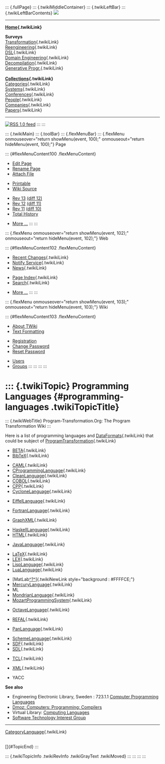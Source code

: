 ::: {.fullPage}
::: {.twikiMiddleContainer}
::: {.twikiLeftBar}
::: {.twikiLeftBarContents}
![](../pub/transformation.gif)

------------------------------------------------------------------------

**[Home](WebHome){.twikiLink}**

**Surveys**\
[Transformation](ProgramTransformation){.twikiLink}\
[Reengineering](ReengineeringWiki){.twikiLink}\
[DSL](DomainSpecificLanguages){.twikiLink}\
[Domain Engineering](DomainEngineering){.twikiLink}\
[Decompilation](DeCompilation){.twikiLink}\
[Generative Progr.](GenerativeProgrammingWiki){.twikiLink}\
\
**[Collections](CategoryCollection){.twikiLink}**\
[Categories](CategoryCategory){.twikiLink}\
[Systems](TransformationSystems){.twikiLink}\
[Conferences](TransformationConferences){.twikiLink}\
[People](TransformationPeople){.twikiLink}\
[Companies](TransformationCompanies){.twikiLink}\
[Papers](CategoryPaper){.twikiLink}

------------------------------------------------------------------------

[![](../pub/rss.gif "RSS 1.0 feed")](WebRss@skin=rss)
:::
:::

::: {.twikiMain}
::: {.toolBar}
::: {.flexMenuBar}
::: {.flexMenu onmouseover="return showMenu(event, 100);" onmouseout="return hideMenu(event, 100);"}
Page

::: {#flexMenuContent100 .flexMenuContent}
-   [Edit
    Page](http://www.program-transformation.org/edit/Transform/ProgrammingLanguages?t=1536826273)
-   [Rename
    Page](http://www.program-transformation.org/rename/Transform/ProgrammingLanguages)
-   [Attach
    File](http://www.program-transformation.org/attach/Transform/ProgrammingLanguages)

<!-- -->

-   [Printable](http://www.program-transformation.org/view/Transform/ProgrammingLanguages?skin=print.pattern)
-   [Wiki
    Source](http://www.program-transformation.org/view/Transform/ProgrammingLanguages?skin=text&raw=on&contenttype=text/plain)

<!-- -->

-   [Rev
    13](http://www.program-transformation.org/view/Transform/ProgrammingLanguages?rev=1.13)
    [(diff 12)](http://www.program-transformation.org/rdiff/Transform/ProgrammingLanguages?rev1=1.13&rev2=1.12)
-   [Rev
    12](http://www.program-transformation.org/view/Transform/ProgrammingLanguages?rev=1.12)
    [(diff 11)](http://www.program-transformation.org/rdiff/Transform/ProgrammingLanguages?rev1=1.12&rev2=1.11)
-   [Rev
    11](http://www.program-transformation.org/view/Transform/ProgrammingLanguages?rev=1.11)
    [(diff 10)](http://www.program-transformation.org/rdiff/Transform/ProgrammingLanguages?rev1=1.11&rev2=1.10)
-   [Total
    History](http://www.program-transformation.org/rdiff/Transform/ProgrammingLanguages)

<!-- -->

-   [More
    \...](http://www.program-transformation.org/oops/Transform/ProgrammingLanguages?template=oopsmore&param1=1.13&param2=1.13)
:::
:::

::: {.flexMenu onmouseover="return showMenu(event, 102);" onmouseout="return hideMenu(event, 102);"}
Web

::: {#flexMenuContent102 .flexMenuContent}
-   [Recent Changes](WebChanges){.twikiLink}
-   [Notify Service](WebNotify){.twikiLink}
-   [News](WebNews){.twikiLink}

<!-- -->

-   [Page Index](WebIndex){.twikiLink}
-   [Search](WebSearch){.twikiLink}

<!-- -->

-   [More
    \...](http://www.program-transformation.org/oops/Transform/ProgrammingLanguages?template=oopsmore&param1=1.13&param2=1.13)
:::
:::

::: {.flexMenu onmouseover="return showMenu(event, 103);" onmouseout="return hideMenu(event, 103);"}
Wiki

::: {#flexMenuContent103 .flexMenuContent}
-   [About
    TWiki](http://www.program-transformation.org/view/TWiki/WebHome)
-   [Text
    Formatting](http://www.program-transformation.org/view/TWiki/TextFormattingRules)

<!-- -->

-   [Registration](http://www.program-transformation.org/view/TWiki/TWikiRegistration)
-   [Change
    Password](http://www.program-transformation.org/view/TWiki/ChangePassword)
-   [Reset
    Password](http://www.program-transformation.org/view/TWiki/ResetPassword)

<!-- -->

-   [Users](http://www.program-transformation.org/view/Main/TWikiUsers)
-   [Groups](http://www.program-transformation.org/view/Main/TWikiGroups)
:::
:::
:::
:::

::: {.twikiTopic}
Programming Languages {#programming-languages .twikiTopicTitle}
=====================

::: {.twikiWebTitle}
Program-Transformation.Org: The Program Transformation Wiki
:::

Here is a list of programming languages and
[DataFormats](DataFormats){.twikiLink} that could be subject of
[ProgramTransformation](ProgramTransformation){.twikiLink}

-   [BETA](BETA){.twikiLink}
-   [BibTeX](BibTeX){.twikiLink}

<!-- -->

-   [CAML](CAML){.twikiLink}
-   [CProgrammingLanguage](CProgrammingLanguage){.twikiLink}
-   [CleanLanguage](CleanLanguage){.twikiLink}
-   [COBOL](COBOL){.twikiLink}
-   [CPP](CPP){.twikiLink}
-   [CycloneLanguage](CycloneLanguage){.twikiLink}

<!-- -->

-   [EiffelLanguage](EiffelLanguage){.twikiLink}

<!-- -->

-   [FortranLanguage](FortranLanguage){.twikiLink}

<!-- -->

-   [GraphXML](GraphXML){.twikiLink}

<!-- -->

-   [HaskellLanguage](HaskellLanguage){.twikiLink}
-   [HTML](HTML){.twikiLink}

<!-- -->

-   [JavaLanguage](JavaLanguage){.twikiLink}

<!-- -->

-   [LaTeX](LaTeX){.twikiLink}
-   [LEX](LEX){.twikiLink}
-   [LispLanguage](LispLanguage){.twikiLink}
-   [LuaLanguage](LuaLanguage){.twikiLink}

<!-- -->

-   [MatLab[^?^](http://www.program-transformation.org/edit/Transform/MatLab?topicparent=Transform.ProgrammingLanguages)]{.twikiNewLink
    style="background : #FFFFCE;"}
-   [MercuryLanguage](MercuryLanguage){.twikiLink}
-   ML
-   [MondrianLanguage](MondrianLanguage){.twikiLink}
-   [MozartProgrammingSystem](MozartProgrammingSystem){.twikiLink}

<!-- -->

-   [OctaveLanguage](OctaveLanguage){.twikiLink}

<!-- -->

-   [REFAL](REFAL){.twikiLink}

<!-- -->

-   [PanLanguage](PanLanguage){.twikiLink}

<!-- -->

-   [SchemeLanguage](SchemeLanguage){.twikiLink}
-   [SDF](SDF){.twikiLink}
-   [SDL](SDL){.twikiLink}

<!-- -->

-   [TCL](TCL){.twikiLink}

<!-- -->

-   [XML](XML){.twikiLink}

<!-- -->

-   YACC

**See also**

-   Engineering Electronic Library, Sweden : 723.1.1 [Computer
    Programming Languages](http://eels.lub.lu.se/ei/723.1.1.html)
-   [Dmoz: Computers: Programming:
    Compilers](http://dmoz.org/Computers/Programming/Compilers/)
-   Virtual Library: [Computing
    Languages](http://src.doc.ic.ac.uk/bySubject/Computing/Languages.html)
-   [Software Technology Interest
    Group](http://dxsting.cern.ch/sting/sting.html)

------------------------------------------------------------------------

[CategoryLanguage](CategoryLanguage){.twikiLink}

\
[]{#TopicEnd}
:::

::: {.twikiTopicInfo .twikiRevInfo .twikiGrayText .twikiMoved}
:::
:::
:::
:::
